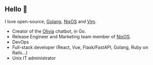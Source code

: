 ## Hello 👋
I love open-source, [Golang](https://golang.org/), [NixOS](https://nixos.org/) and [Vim](https://www.vim.org/).
- Creator of the [Olivia](https://olivia-ai.org/) chatbot, in Go.
- Release Engineer and Marketing team member of [NixOS](https://github.com/NixOS).
- DevOps
- Full-stack developer (React, Vue, Flask/FastAPI, Golang, Ruby on Rails...)
- Unix IT administrator
